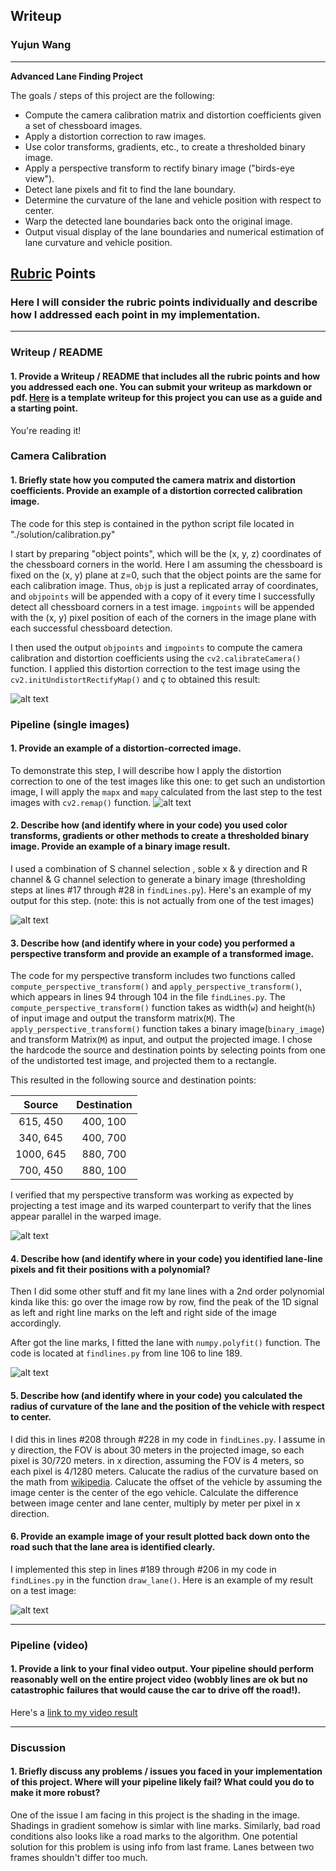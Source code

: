 ## Writeup 

### Yujun Wang

---

**Advanced Lane Finding Project**

The goals / steps of this project are the following:

* Compute the camera calibration matrix and distortion coefficients given a set of chessboard images.
* Apply a distortion correction to raw images.
* Use color transforms, gradients, etc., to create a thresholded binary image.
* Apply a perspective transform to rectify binary image ("birds-eye view").
* Detect lane pixels and fit to find the lane boundary.
* Determine the curvature of the lane and vehicle position with respect to center.
* Warp the detected lane boundaries back onto the original image.
* Output visual display of the lane boundaries and numerical estimation of lane curvature and vehicle position.

[//]: # (Image References)

[image1]: ./writeup_img/undistort_output.jpg "Undistorted"
[image2]: ./writeup_img/test1.jpg "Road Transformed"
[image3]: ./writeup_img/binary_combo_example.jpg "Binary Example"
[image4]: ./writeup_img/warped_straight_lines.jpg "Warp Example"
[image5]: ./writeup_img/color_fit_lines.jpg "Fit Visual"
[image6]: ./writeup_img/example_output.jpg "Output"
[video1]: ./project_video.mp4 "Video"

## [Rubric](https://review.udacity.com/#!/rubrics/571/view) Points

### Here I will consider the rubric points individually and describe how I addressed each point in my implementation.  

---

### Writeup / README

#### 1. Provide a Writeup / README that includes all the rubric points and how you addressed each one.  You can submit your writeup as markdown or pdf.  [Here](https://github.com/udacity/CarND-Advanced-Lane-Lines/blob/master/writeup_template.md) is a template writeup for this project you can use as a guide and a starting point.  

You're reading it!

### Camera Calibration

#### 1. Briefly state how you computed the camera matrix and distortion coefficients. Provide an example of a distortion corrected calibration image.

The code for this step is contained in the python script file located in "./solution/calibration.py"

I start by preparing "object points", which will be the (x, y, z) coordinates of the chessboard corners in the world. Here I am assuming the chessboard is fixed on the (x, y) plane at z=0, such that the object points are the same for each calibration image.  Thus, `objp` is just a replicated array of coordinates, and `objpoints` will be appended with a copy of it every time I successfully detect all chessboard corners in a test image.  `imgpoints` will be appended with the (x, y) pixel position of each of the corners in the image plane with each successful chessboard detection.  

I then used the output `objpoints` and `imgpoints` to compute the camera calibration and distortion coefficients using the `cv2.calibrateCamera()` function.  I applied this distortion correction to the test image using the `cv2.initUndistortRectifyMap()` and ç to obtained this result: 

![alt text][image1]

### Pipeline (single images)

#### 1. Provide an example of a distortion-corrected image.

To demonstrate this step, I will describe how I apply the distortion correction to one of the test images like this one:
to get such an undistortion image, I will apply the `mapx` and `mapy` calculated from the last step to the test images with `cv2.remap()` function.
![alt text][image2]

#### 2. Describe how (and identify where in your code) you used color transforms, gradients or other methods to create a thresholded binary image.  Provide an example of a binary image result.

I used a combination of S channel selection , soble x & y direction and R channel & G channel selection to generate a binary image (thresholding steps at lines #17 through #28 in `findLines.py`).  Here's an example of my output for this step.  (note: this is not actually from one of the test images)

![alt text][image3]

#### 3. Describe how (and identify where in your code) you performed a perspective transform and provide an example of a transformed image.

The code for my perspective transform includes two functions called `compute_perspective_transform()` and `apply_perspective_transform()`, which appears in lines 94 through 104 in the file `findLines.py`. The `compute_perspective_transform()` function takes as width(`w`) and height(`h`) of input image and output the transform matrix(`M`). The `apply_perspective_transform()` function takes a binary image(`binary_image`) and transform Matrix(`M`) as input, and output the projected image. I chose the hardcode the source and destination points by selecting points from one of the undistorted test image, and projected them to a rectangle.

This resulted in the following source and destination points:

| Source        | Destination   | 
|:-------------:|:-------------:| 
| 615, 450      | 400, 100        | 
| 340, 645      | 400, 700      |
| 1000, 645     | 880, 700      |
| 700, 450      | 880, 100        |

I verified that my perspective transform was working as expected by projecting a test image and its warped counterpart to verify that the lines appear parallel in the warped image.

![alt text][image4]

#### 4. Describe how (and identify where in your code) you identified lane-line pixels and fit their positions with a polynomial?

Then I did some other stuff and fit my lane lines with a 2nd order polynomial kinda like this: go over the image row by row, find the peak of the 1D signal as left and right line marks on the left and right side of the image accordingly.

After got the line marks, I fitted the lane with `numpy.polyfit()` function.
The code is located at `findlines.py` from line 106 to line 189.


![alt text][image5]

#### 5. Describe how (and identify where in your code) you calculated the radius of curvature of the lane and the position of the vehicle with respect to center.

I did this in lines #208 through #228 in my code in `findLines.py`. I assume in y direction, the FOV is about 30 meters in the projected image, so each pixel is 30/720 meters. in x direction, assuming the FOV is 4 meters, so each pixel is 4/1280 meters.
Calucate the radius of the curvature based on the math from [wikipedia](https://en.wikipedia.org/wiki/Radius_of_curvature).
Calucate the offset of the vehicle by assuming the image center is the center of the ego vehicle. Calculate the difference between image center and lane center, multiply by meter per pixel in x direction. 



#### 6. Provide an example image of your result plotted back down onto the road such that the lane area is identified clearly.

I implemented this step in lines #189 through #206 in my code in `findLines.py` in the function `draw_lane()`.  Here is an example of my result on a test image:

![alt text][image6]

---

### Pipeline (video)

#### 1. Provide a link to your final video output.  Your pipeline should perform reasonably well on the entire project video (wobbly lines are ok but no catastrophic failures that would cause the car to drive off the road!).

Here's a [link to my video result](./project_video.mp4)

---

### Discussion

#### 1. Briefly discuss any problems / issues you faced in your implementation of this project.  Where will your pipeline likely fail?  What could you do to make it more robust?

One of the issue I am facing in this project is the shading in the image. Shadings in gradient somehow is simlar with line marks. Similarly, bad road conditions also looks like a road marks to the algorithm.
One potential solution for this problem is using info from last frame. Lanes between two frames shouldn't differ too much.

